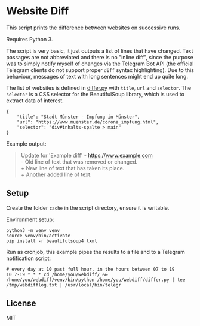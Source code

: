 # Website Diff

This script prints the difference between websites on successive runs.

Requires Python 3.

The script is very basic, it just outputs a list of lines that have changed. Text passages are not abbreviated and there is no "inline diff", since the purpose was to simply notify myself of changes via the Telegram Bot API (the official Telegram clients do not support proper `diff` syntax highlighting). Due to this behaviour, messages of text with long sentences might end up quite long.

The list of websites is defined in [differ.py](differ.py) with `title`, `url` and `selector`. The `selector` is a CSS selector for the BeautifulSoup library, which is used to extract data of interest.

```
{
	"title": "Stadt Münster - Impfung in Münster",
	"url": "https://www.muenster.de/corona_impfung.html",
	"selector": "div#inhalts-spalte > main"
}
```

Example output:

>Update for 'Example diff' - https://www.example.com  
>\- Old line of text that was removed or changed.  
>\+ New line of text that has taken its place.  
>\+ Another added line of text.

## Setup

Create the folder `cache` in the script directory, ensure it is writable.

Environment setup:

```
python3 -m venv venv
source venv/bin/activate
pip install -r beautifulsoup4 lxml
```

Run as cronjob, this example pipes the results to a file and to a Telegram notification script:

```
# every day at 10 past full hour, in the hours between 07 to 19
10 7-19 * * * cd /home/you/webdiff/ && /home/you/webdiff/venv/bin/python /home/you/webdiff/differ.py | tee /tmp/webdifflog.txt | /usr/local/bin/telegr
```

## License

MIT
